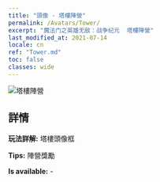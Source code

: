 ```yaml
---
title: "頭像 - 塔樓陣營"
permalink: /Avatars/Tower/
excerpt: "魔法门之英雄无敌：战争纪元  塔樓陣營"
last_modified_at: 2021-07-14
locale: cn
ref: "Tower.md"
toc: false
classes: wide
---
```

 ![塔樓陣營](/images/a/avatarFrame_5.png)

## 詳情

 **玩法詳解:** 塔樓頭像框 

 **Tips:** 陣營獎勵 

 **Is available:**  - 

